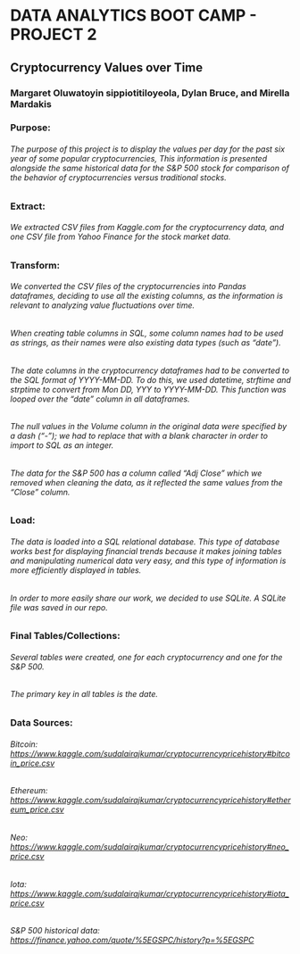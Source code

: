 # DATA ANALYTICS BOOT CAMP - PROJECT 2

## Cryptocurrency Values over Time
### Margaret Oluwatoyin sippiotitiloyeola, Dylan Bruce, and Mirella Mardakis


### Purpose: 
###### The purpose of this project is to display the values per day for the past six year of some popular cryptocurrencies, This information is presented alongside the same historical data for the S&P 500 stock for comparison of the behavior of cryptocurrencies versus traditional stocks. 

### Extract:
###### We extracted CSV files from Kaggle.com for the cryptocurrency data, and one CSV file from Yahoo Finance for the stock market data. 

### Transform: 
###### 	We converted the CSV files of the cryptocurrencies into Pandas dataframes, deciding to use all the existing columns, as the information is relevant to analyzing value fluctuations over time.
###### When creating table columns in SQL, some column names had to be used as strings, as their names were also existing data types (such as “date”).
###### The date columns in the cryptocurrency dataframes had to be converted to the SQL format of YYYY-MM-DD. To do this, we used datetime, strftime and strptime to convert from Mon DD, YYY to YYYY-MM-DD. This function was looped over the “date” column in all dataframes. 
###### The null values in the Volume column in the original data were specified by a dash (“-”); we had to replace that with a blank character in order to import to SQL as an integer. 
###### The data for the S&P 500 has a column called “Adj Close” which we removed when cleaning the data, as it reflected the same values from the “Close” column. 


### Load:
###### The data is loaded into a SQL relational database. This type of database works best for displaying financial trends because it makes joining tables and manipulating numerical data very easy, and this type of information is more efficiently displayed in tables.
###### In order to more easily share our work, we decided to use SQLite. A SQLite file was saved in our repo.


### Final Tables/Collections: 
###### Several tables were created, one for each cryptocurrency and one for the S&P 500. 
###### The primary key in all tables is the date. 



### Data Sources: 
###### Bitcoin: https://www.kaggle.com/sudalairajkumar/cryptocurrencypricehistory#bitcoin_price.csv
###### Ethereum: https://www.kaggle.com/sudalairajkumar/cryptocurrencypricehistory#ethereum_price.csv
###### Neo: https://www.kaggle.com/sudalairajkumar/cryptocurrencypricehistory#neo_price.csv
###### Iota: https://www.kaggle.com/sudalairajkumar/cryptocurrencypricehistory#iota_price.csv
###### S&P 500 historical data: https://finance.yahoo.com/quote/%5EGSPC/history?p=%5EGSPC 

